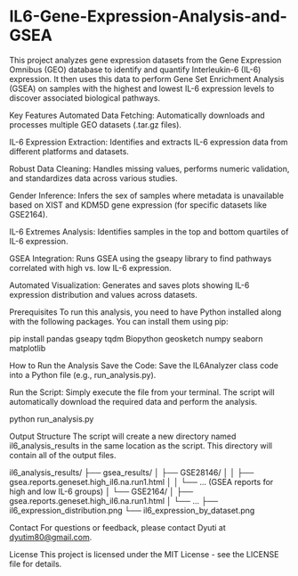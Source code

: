 # IL6-Gene-Expression-Analysis-and-GSEA
This project analyzes gene expression datasets from the Gene Expression Omnibus (GEO) database to identify and quantify Interleukin-6 (IL-6) expression. It then uses this data to perform Gene Set Enrichment Analysis (GSEA) on samples with the highest and lowest IL-6 expression levels to discover associated biological pathways.

Key Features
Automated Data Fetching: Automatically downloads and processes multiple GEO datasets (.tar.gz files).

IL-6 Expression Extraction: Identifies and extracts IL-6 expression data from different platforms and datasets.

Robust Data Cleaning: Handles missing values, performs numeric validation, and standardizes data across various studies.

Gender Inference: Infers the sex of samples where metadata is unavailable based on XIST and KDM5D gene expression (for specific datasets like GSE2164).

IL-6 Extremes Analysis: Identifies samples in the top and bottom quartiles of IL-6 expression.

GSEA Integration: Runs GSEA using the gseapy library to find pathways correlated with high vs. low IL-6 expression.

Automated Visualization: Generates and saves plots showing IL-6 expression distribution and values across datasets.

Prerequisites
To run this analysis, you need to have Python installed along with the following packages. You can install them using pip:

pip install pandas gseapy tqdm Biopython geosketch numpy seaborn matplotlib


How to Run the Analysis
Save the Code: Save the IL6Analyzer class code into a Python file (e.g., run_analysis.py).

Run the Script: Simply execute the file from your terminal. The script will automatically download the required data and perform the analysis.

python run_analysis.py


Output Structure
The script will create a new directory named il6_analysis_results in the same location as the script. This directory will contain all of the output files.

il6_analysis_results/
├── gsea_results/
│   ├── GSE28146/
│   │   ├── gsea.reports.geneset.high_il6.na.run1.html
│   │   └── ... (GSEA reports for high and low IL-6 groups)
│   └── GSE2164/
│       ├── gsea.reports.geneset.high_il6.na.run1.html
│       └── ...
├── il6_expression_distribution.png
└── il6_expression_by_dataset.png


Contact
For questions or feedback, please contact Dyuti at dyutim80@gmail.com.

License
This project is licensed under the MIT License - see the LICENSE file for details.

